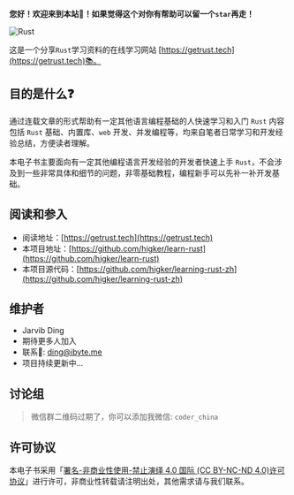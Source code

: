 **您好！欢迎来到本站🦀！如果觉得这个对你有帮助可以留一个`star`再走！**

![Rust](https://www.rust-lang.org/static/images/ferris.gif)

这是一个分享`Rust`学习资料的在线学习网站  [https://getrust.tech](https://getrust.tech)📚。



## 目的是什么❓
通过连载文章的形式帮助有一定其他语言编程基础的人快速学习和入门 `Rust` 内容包括 `Rust` 基础、内置库、`web` 开发、并发编程等，均来自笔者日常学习和开发经验总结，方便读者理解。

本电子书主要面向有一定其他编程语言开发经验的开发者快速上手 `Rust`，不会涉及到一些非常具体和细节的问题，非零基础教程，编程新手可以先补一补开发基础。 
## 阅读和参入
 
- 阅读地址：[https://getrust.tech](https://getrust.tech)
- 本项目地址：[https://github.com/higker/learn-rust](https://github.com/higker/learn-rust)
- 本项目源代码：[https://github.com/higker/learning-rust-zh](https://github.com/higker/learning-rust-zh)
## 维护者

- Jarvib Ding 
- 期待更多人加入
- 联系📮: ding@ibyte.me
- 项目持续更新中...

## 讨论组

> 微信群二维码过期了，你可以添加我微信: `coder_china`

## 许可协议

本电子书采用「[署名-非商业性使用-禁止演绎 4.0 国际 (CC BY-NC-ND 4.0)许可协议](https://creativecommons.org/licenses/by-nc-nd/4.0/deed.zh-Hans)」进行许可，非商业性转载请注明出处，其他需求请与我们联系。

<!-- ![微信群](https://tva1.sinaimg.cn/large/008eGmZEgy1gncz01tu4rj30kw0r2ace.jpg) -->

<!-- ``` rust linenums="1" hl_lines="2"
fn main(){
    println!("Hello World!");
}
``` -->

